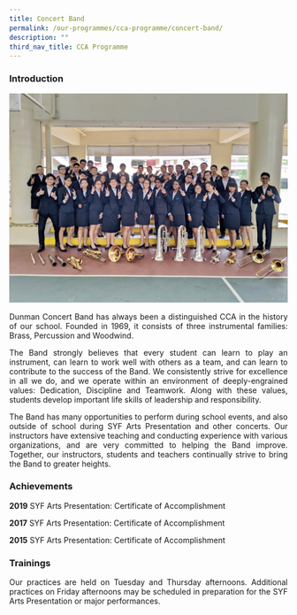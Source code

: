 ```yaml
---
title: Concert Band
permalink: /our-programmes/cca-programme/concert-band/
description: ""
third_nav_title: CCA Programme
---
```

### Introduction

![](/images/Student%20Development%20Programme/CCA%20Programme/Performing%20Arts/2019%20Band.jpg)

<p style="text-align: justify;">Dunman Concert Band has always been a distinguished CCA in the history of our school. Founded in 1969, it consists of three instrumental families: Brass, Percussion and Woodwind. </p>

<p style="text-align: justify;">The Band strongly believes that every student can learn to play an instrument, can learn to work well with others as a team, and can learn to contribute to the success of the Band. We consistently strive for excellence in all we do, and we operate within an environment of deeply-engrained values: Dedication, Discipline and Teamwork. Along with these values, students develop important life skills of leadership and responsibility.</p>

<p style="text-align: justify;">The Band has many opportunities to perform during school events, and also outside of school during SYF Arts Presentation and other concerts. Our instructors have extensive teaching and conducting experience with various organizations, and are very committed to helping the Band improve. Together, our instructors, students and teachers continually strive to bring the Band to greater heights.</p>

### Achievements

**2019** SYF Arts Presentation: Certificate of Accomplishment

**2017** SYF Arts Presentation: Certificate of Accomplishment 

**2015** SYF Arts Presentation: Certificate of Accomplishment

### Trainings

<p style="text-align: justify;">Our practices are held on Tuesday and Thursday afternoons. Additional practices on Friday afternoons may be scheduled in preparation for the SYF Arts Presentation or major performances.</p>